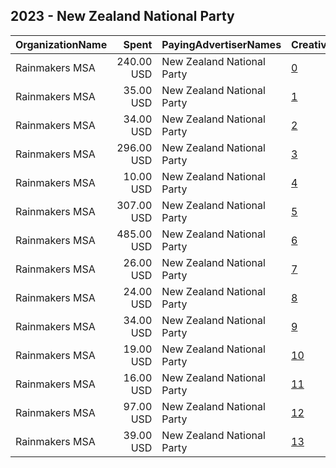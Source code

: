 ## 2023 - New Zealand National Party 
|OrganizationName|Spent|PayingAdvertiserNames|CreativeUrls|Impressions|Genders|AgeBrackets|CountryCodes|BillingAddresses|CandidateBallotInformation|
|:---|---:|:---|:---|---:|:---|:---|:---|:---|:---|
|Rainmakers MSA|240.00 USD|New Zealand National Party|[0](https://www.snap.com/political-ads/asset/5fbf5f801e39fe6d70ed8b934fcb6fb90aa0cfca6d0f07c4b083f8a4ed1bdce6?mediaType=mp4)|278,241|||new zealand|"5 Eglon Street, Parnell,Auckland,1052,NZ"||
|Rainmakers MSA|35.00 USD|New Zealand National Party|[1](https://www.snap.com/political-ads/asset/a49500587072ab647e55af37eef00cceb04ed99e3335161c0f6d27c83ebc4b07?mediaType=mp4)|20,029|||new zealand|"5 Eglon Street, Parnell,Auckland,1052,NZ"||
|Rainmakers MSA|34.00 USD|New Zealand National Party|[2](https://www.snap.com/political-ads/asset/85811a93d86b506efd382662c878b0c78a304660fcee5895ca601d6e99f42f37?mediaType=mp4)|9,471||18-24|new zealand|"5 Eglon Street, Parnell,Auckland,1052,NZ"||
|Rainmakers MSA|296.00 USD|New Zealand National Party|[3](https://www.snap.com/political-ads/asset/51fd2514b72a2f6bef6f162ce7af0175bd06eb4c5179c5f831face232958242f?mediaType=mp4)|119,888||18-24|new zealand|"5 Eglon Street, Parnell,Auckland,1052,NZ"||
|Rainmakers MSA|10.00 USD|New Zealand National Party|[4](https://www.snap.com/political-ads/asset/7ec70fe98116f6ad8d67d676624f31c2f3f00ba93379dafe0b35cd15ba30b3f3?mediaType=mp4)|5,067||18-24|new zealand|"5 Eglon Street, Parnell,Auckland,1052,NZ"||
|Rainmakers MSA|307.00 USD|New Zealand National Party|[5](https://www.snap.com/political-ads/asset/dfda3781f0e2977696c809d93ad602f979641f2835553887d4a0a11a7617363b?mediaType=mp4)|206,642|||new zealand|"5 Eglon Street, Parnell,Auckland,1052,NZ"||
|Rainmakers MSA|485.00 USD|New Zealand National Party|[6](https://www.snap.com/political-ads/asset/6f8be1d6dc5130fbc5586070d63c778fe2127284642c4bef043c441a26d51bc7?mediaType=mp4)|269,200||18-24|new zealand|"5 Eglon Street, Parnell,Auckland,1052,NZ"||
|Rainmakers MSA|26.00 USD|New Zealand National Party|[7](https://www.snap.com/political-ads/asset/50529fc0b701e1bd7dbd0a7cf04ceb321d3734dddfa8fafcb8ee3a85a71873d4?mediaType=mp4)|39,362|||new zealand|"5 Eglon Street, Parnell,Auckland,1052,NZ"||
|Rainmakers MSA|24.00 USD|New Zealand National Party|[8](https://www.snap.com/political-ads/asset/3821eabc05259d494c0078cea32784801ab68ed69ac0e63c0f589ef399a4979c?mediaType=mp4)|8,424||18-24|new zealand|"5 Eglon Street, Parnell,Auckland,1052,NZ"||
|Rainmakers MSA|34.00 USD|New Zealand National Party|[9](https://www.snap.com/political-ads/asset/5c81dd5594bdbe928dd277d16eb95d24d86d0fca427ed6f07ffef50799c970a9?mediaType=mp4)|15,320||18-24|new zealand|"5 Eglon Street, Parnell,Auckland,1052,NZ"||
|Rainmakers MSA|19.00 USD|New Zealand National Party|[10](https://www.snap.com/political-ads/asset/40a55042c3e3e4e70242038ba9abdd25d2a7669072a7b93fdaaf08119861dae2?mediaType=mp4)|6,008||18-24|new zealand|"5 Eglon Street, Parnell,Auckland,1052,NZ"||
|Rainmakers MSA|16.00 USD|New Zealand National Party|[11](https://www.snap.com/political-ads/asset/72a6531ae090d94d74d3d5b0681a7d8cb9febe79dfd854512e661569ce4aa70c?mediaType=mp4)|6,144||18-24|new zealand|"5 Eglon Street, Parnell,Auckland,1052,NZ"||
|Rainmakers MSA|97.00 USD|New Zealand National Party|[12](https://www.snap.com/political-ads/asset/cb15cc4c432bc8ccf4882013b34d95aed9e272e8ab4d56eb07a64f64b43b32f1?mediaType=mp4)|85,237||18-24|new zealand|"5 Eglon Street, Parnell,Auckland,1052,NZ"||
|Rainmakers MSA|39.00 USD|New Zealand National Party|[13](https://www.snap.com/political-ads/asset/ac36f888d02db374febe0f2cb93c696892a502d4e029167d76a5f312418acd5f?mediaType=mp4)|44,271|||new zealand|"5 Eglon Street, Parnell,Auckland,1052,NZ"||
